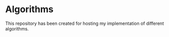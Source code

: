 # Algorithms
This repository has been created for hosting my implementation of different algorithms.
